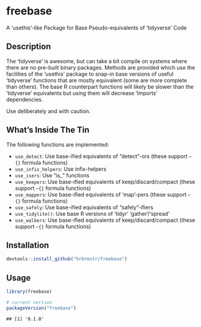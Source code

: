 
# freebase

A ‘usethis’-like Package for Base Pseudo-equivalents of ‘tidyverse’ Code

## Description

The ‘tidyverse’ is awesome, but can take a bit compile on systems where
there are no pre-built binary packages. Methods are provided which use
the facilities of the ‘usethis’ package to snap-in base versions of
useful ‘tidyverse’ functions that are mostly equivalent (some are more
complete than others). The base R counterpart functions will likely be
slower than the ‘tidyverse’ equivalents but using them will decrease
‘Imports’ dependencies.

Use deliberately and with caution.

## What’s Inside The Tin

The following functions are implemented:

  - `use_detect`: Use base-ified equivalents of “detect”-ors (these
    support `~{}` formula functions)
  - `use_infix_helpers`: Use infix-helpers
  - `use_isers`: Use “is\_” functions
  - `use_keepers`: Use base-ified equivalents of keep/discard/compact
    (these support `~{}` formula functions)
  - `use_mappers`: Use base-ified equivalents of ‘map’-pers (these
    support `~{}` formula functions)
  - `use_safely`: Use base-ified equivalents of “safely”-ifiers
  - `use_tidylite()`: Use base R versions of ‘tidyr’ ‘gather’/‘spread’
  - `use_walkers`: Use base-ified equivalents of keep/discard/compact
    (these support `~{}` formula functions)

## Installation

``` r
devtools::install_github("hrbrmstr/freebase")
```

## Usage

``` r
library(freebase)

# current verison
packageVersion("freebase")
```

    ## [1] '0.1.0'
